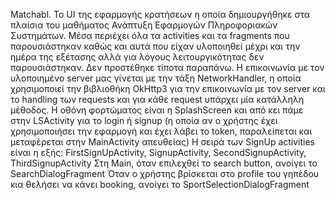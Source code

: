Matchabl. 
Το UI της εφαρμογής κρατήσεων η οποία δημιουργήθηκε στα πλαίσια του μαθήματος 
Ανάπτυξη Εφαρμογών Πληροφοριακών Συστημάτων. 
Μέσα περιέχει όλα τα activities και τα fragments που παρουσιάστηκαν καθώς και αυτά που είχαν υλοποιηθεί 
μέχρι και την ημέρα της εξέτασης αλλά για λόγους λειτουργικότητας δεν παρουσιάστηκαν. 
Δεν προστέθηκε τίποτα παραπάνω. 
Η επικοινωνία με τον υλοποιημένο server μας γίνεται με την τάξη NetworkHandler, η οποία χρησιμοποιεί την
βιβλιοθήκη OkHttp3 για την επικοινωνία με τον server και το handling των requests και για κάθε request
υπάρχει μία κατάλληλη μέθοδος. 
Η οθόνη φορτώματος είναι η SplashScreen και από κει πάμε στην LSActivity για το login ή signup (η οποία
αν ο χρήστης έχει χρησιμοποιήσει την εφαρμογή και έχει λάβει το token, παραλείπεται και μεταφέρεται 
στην MainActivity απευθείας)
Η σειρά των SignUp activities είναι η εξής: FirstSignUpActivity, SignupActivity, SecondSignupActivity, ThirdSignupActivity
Στη Main, όταν επιλεχθεί το search button, ανοίγει το SearchDialogFragment
Όταν ο χρήστης βρίσκεται στο profile του γηπέδου κια θελήσει να κάνει booking, ανοίγει το SportSelectionDialogFragment
